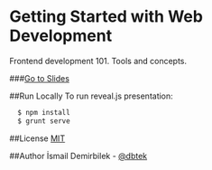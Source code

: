 Getting Started with Web Development
=========================

Frontend development 101. Tools and concepts.

###[Go to Slides](http://dbtek.github.io/getting-started-web)

##Run Locally
To run reveal.js presentation:

```bash
  $ npm install
  $ grunt serve
```

##License
[MIT](http://opensource.org/licenses/MIT)

##Author
İsmail Demirbilek - [@dbtek](https://twitter.com/dbtek)

